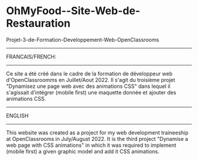 # OhMyFood--Site-Web-de-Restauration
Projet-3-de-Formation-Developpement-Web-OpenClassrooms

___________
FRANCAIS/FRENCH:
___________

Ce site a été créé dans le cadre de la formation de développeur web d'OpenClassroomms en Juillet/Aout 2022.
Il s'agit du troisième projet "Dynamisez une page web avec des animations CSS" dans lequel il s'agissait d'intégrer (mobile first) une maquette donnée et ajouter des animations CSS.

________
ENGLISH
________

This website was created as a project for my web development traineeship at OpenClassrooms in July/August 2022.
It is the third project "Dynamise a web page with CSS animations" in which it was required to implement (mobile first) a given graphic model and add it CSS animations.
